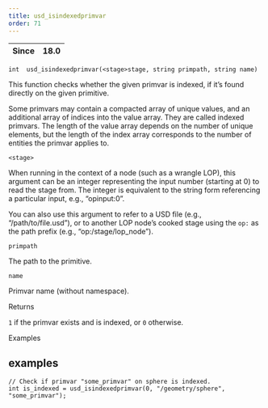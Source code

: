 ```yaml
---
title: usd_isindexedprimvar
order: 71
---
```

| Since | 18.0 |
| --- | --- |

`int  usd_isindexedprimvar(<stage>stage, string primpath, string name)`

This function checks whether the given primvar is indexed, if it’s found directly on the given primitive.

Some primvars may contain a compacted array of unique values, and an additional array of indices into the value array. They are called indexed primvars. The length of the value array depends on the number of unique elements, but the length of the index array corresponds to the number of entities the primvar applies to.

`<stage>`

When running in the context of a node (such as a wrangle LOP), this argument can be an integer representing the input number (starting at 0) to read the stage from. The integer is equivalent to the string form referencing a particular input, e.g., “opinput:0”.

You can also use this argument to refer to a USD file (e.g., “/path/to/file.usd”), or to another LOP node’s cooked stage using the `op:` as the path prefix (e.g., “op:/stage/lop_node”).

`primpath`

The path to the primitive.

`name`

Primvar name (without namespace).

Returns

`1` if the primvar exists and is indexed, or `0` otherwise.

Examples

## examples

```vex
// Check if primvar "some_primvar" on sphere is indexed.
int is_indexed = usd_isindexedprimvar(0, "/geometry/sphere", "some_primvar");

```
